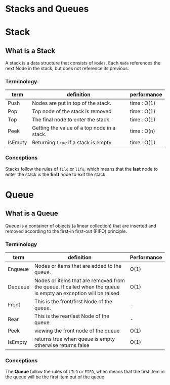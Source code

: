 # Stacks and Queues  

# Stack
## What is a Stack  
A stack is a data structure that consists of `Nodes`. Each `Node` references the next Node in the stack, but does not reference its previous.  

### Terminology:
term | definition | performance
--- | --- | ---
Push | Nodes are put in top of the stack. | time : O(1)
Pop | Top node of the stack is removed. | time : O(1)
Top | The final node to enter the stack. | time : O(1)
Peek | Getting the value of a top node in a stack. | time : O(n)
IsEmpty | Returning `true` if a stack is empty. | time : O(1)


### Conceptions  
Stacks follow the rules of `filo` or `lifo`, which means that the **last** node to enter the stack is the **first** node to exit the stack.  


# Queue
## What is a Queue
Queue is a container of objects (a linear collection) that are inserted and removed according to the first-in first-out (FIFO) principle.

### Terminology  
term | definition | Performance
--- | --- | ---
Enqueue | Nodes or items that are added to the queue. | O(1)
Dequeue | Nodes or items that are removed from the queue. If called when the queue is empty an exception will be raised | O(1)
Front | This is the front/first Node of the queue. | -
Rear |This is the rear/last Node of the queue | -
Peek | viewing the front node of the queue | O(1)
IsEmpty | returns true when queue is empty otherwise returns false  | O(1)  

### Conceptions
The **Queue** follow the rules of `LILO` or `FIFO`, when means that the first item in the queue will be the first item out of the queue  
